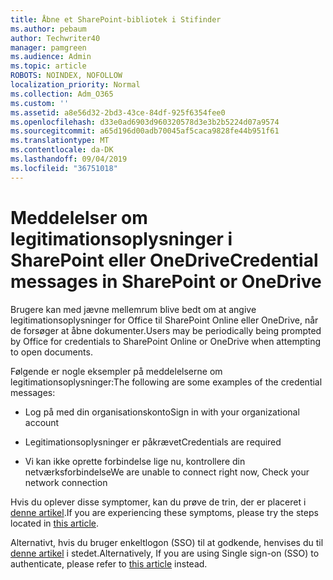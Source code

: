 ```yaml
---
title: Åbne et SharePoint-bibliotek i Stifinder
ms.author: pebaum
author: Techwriter40
manager: pamgreen
ms.audience: Admin
ms.topic: article
ROBOTS: NOINDEX, NOFOLLOW
localization_priority: Normal
ms.collection: Adm_O365
ms.custom: ''
ms.assetid: a8e56d32-2bd3-43ce-84df-925f6354fee0
ms.openlocfilehash: d33e0ad6903d960320578d3e3b2b5224d07a9574
ms.sourcegitcommit: a65d196d00adb70045af5caca9828fe44b951f61
ms.translationtype: MT
ms.contentlocale: da-DK
ms.lasthandoff: 09/04/2019
ms.locfileid: "36751018"
---
```

# <a name="credential-messages-in-sharepoint-or-onedrive"></a><span data-ttu-id="1db51-102">Meddelelser om legitimationsoplysninger i SharePoint eller OneDrive</span><span class="sxs-lookup"><span data-stu-id="1db51-102">Credential messages in SharePoint or OneDrive</span></span>

<span data-ttu-id="1db51-103">Brugere kan med jævne mellemrum blive bedt om at angive legitimationsoplysninger for Office til SharePoint Online eller OneDrive, når de forsøger at åbne dokumenter.</span><span class="sxs-lookup"><span data-stu-id="1db51-103">Users may be periodically being prompted by Office for credentials to SharePoint Online or OneDrive when attempting to open documents.</span></span>

<span data-ttu-id="1db51-104">Følgende er nogle eksempler på meddelelserne om legitimationsoplysninger:</span><span class="sxs-lookup"><span data-stu-id="1db51-104">The following are some examples of the credential messages:</span></span>

- <span data-ttu-id="1db51-105">Log på med din organisationskonto</span><span class="sxs-lookup"><span data-stu-id="1db51-105">Sign in with your organizational account</span></span>

- <span data-ttu-id="1db51-106">Legitimationsoplysninger er påkrævet</span><span class="sxs-lookup"><span data-stu-id="1db51-106">Credentials are required</span></span>

- <span data-ttu-id="1db51-107">Vi kan ikke oprette forbindelse lige nu, kontrollere din netværksforbindelse</span><span class="sxs-lookup"><span data-stu-id="1db51-107">We are unable to connect right now, Check your network connection</span></span>

<span data-ttu-id="1db51-108">Hvis du oplever disse symptomer, kan du prøve de trin, der er placeret i [denne artikel](https://support.microsoft.com/help/2913639/office-applications-periodically-prompt-for-credentials-to-sharepoint).</span><span class="sxs-lookup"><span data-stu-id="1db51-108">If you are experiencing these symptoms, please try the steps located in [this article](https://support.microsoft.com/help/2913639/office-applications-periodically-prompt-for-credentials-to-sharepoint).</span></span>

<span data-ttu-id="1db51-109">Alternativt, hvis du bruger enkeltlogon (SSO) til at godkende, henvises du til [denne artikel](https://support.microsoft.com/help/4025962/cant-sign-in-after-update-to-office-2016-build-16-0-7967-on-windows-10) i stedet.</span><span class="sxs-lookup"><span data-stu-id="1db51-109">Alternatively, If you are using Single sign-on (SSO) to authenticate, please refer to [this article](https://support.microsoft.com/help/4025962/cant-sign-in-after-update-to-office-2016-build-16-0-7967-on-windows-10) instead.</span></span>

